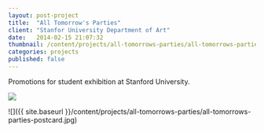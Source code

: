 ```yaml
---
layout: post-project
title:  "All Tomorrow's Parties"
client: "Stanfor University Department of Art"
date:   2014-02-15 21:07:32
thumbnail: /content/projects/all-tomorrows-parties/all-tomorrows-parties-thumb.jpg
categories: projects
published: false
---
```


Promotions for student exhibition at Stanford University.

<div class="image-wrapper">
<img src="{{ site.baseurl }}/content/projects/all-tomorrows-parties/all-tomorrows-parties-poster.jpg" />
</div>

![]({{ site.baseurl }}/content/projects/all-tomorrows-parties/all-tomorrows-parties-postcard.jpg)